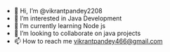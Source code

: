 - 👋 Hi, I’m @vikrantpandey2208
- 👀 I’m interested in Java Development
- 🌱 I’m currently learning Node js
- 💞️ I’m looking to collaborate on java projects
- 📫 How to reach me vikrantpandey466@gmail.com

<!---
vikrantpandey2208/vikrantpandey2208 is a ✨ special ✨ repository because its `README.md` (this file) appears on your GitHub profile.
You can click the Preview link to take a look at your changes.
--->
